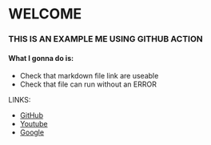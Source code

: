 # WELCOME
### THIS IS AN EXAMPLE ME USING GITHUB ACTION

#### What I gonna do is:
- Check that markdown file link are useable
- Check that file can run without an ERROR

LINKS:
- [GitHub](https://github.com/phurits/)
- [Youtube](https://www.youtube.com/)
- [Google](https://www.google.com/)
